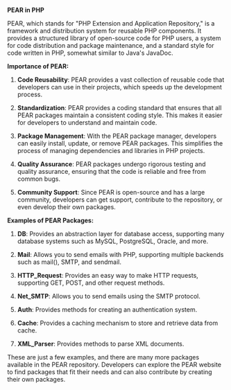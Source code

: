 **PEAR in PHP**

PEAR, which stands for "PHP Extension and Application Repository," is a framework and distribution system for reusable PHP components. It provides a structured library of open-source code for PHP users, a system for code distribution and package maintenance, and a standard style for code written in PHP, somewhat similar to Java's JavaDoc.

**Importance of PEAR:**

1. **Code Reusability**: PEAR provides a vast collection of reusable code that developers can use in their projects, which speeds up the development process.

2. **Standardization**: PEAR provides a coding standard that ensures that all PEAR packages maintain a consistent coding style. This makes it easier for developers to understand and maintain code.

3. **Package Management**: With the PEAR package manager, developers can easily install, update, or remove PEAR packages. This simplifies the process of managing dependencies and libraries in PHP projects.

4. **Quality Assurance**: PEAR packages undergo rigorous testing and quality assurance, ensuring that the code is reliable and free from common bugs.

5. **Community Support**: Since PEAR is open-source and has a large community, developers can get support, contribute to the repository, or even develop their own packages.

**Examples of PEAR Packages:**

1. **DB**: Provides an abstraction layer for database access, supporting many database systems such as MySQL, PostgreSQL, Oracle, and more.

2. **Mail**: Allows you to send emails with PHP, supporting multiple backends such as mail(), SMTP, and sendmail.

3. **HTTP_Request**: Provides an easy way to make HTTP requests, supporting GET, POST, and other request methods.

4. **Net_SMTP**: Allows you to send emails using the SMTP protocol.

5. **Auth**: Provides methods for creating an authentication system.

6. **Cache**: Provides a caching mechanism to store and retrieve data from cache.

7. **XML_Parser**: Provides methods to parse XML documents.

These are just a few examples, and there are many more packages available in the PEAR repository. Developers can explore the PEAR website to find packages that fit their needs and can also contribute by creating their own packages.